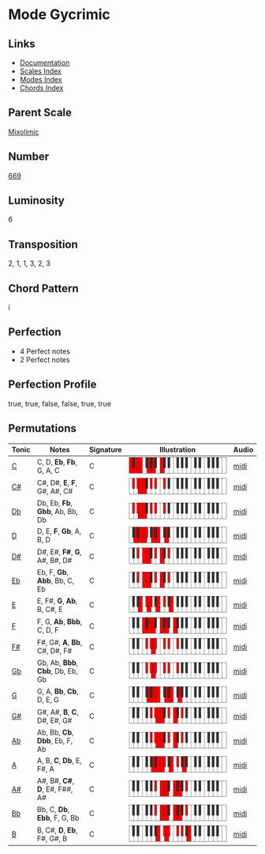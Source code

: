 # Mode Gycrimic

## Links

- [Documentation](README.md)
- [Scales Index](Scales.md)
- [Modes Index](Modes.md)
- [Chords Index](Chords.md)

## Parent Scale

[Mixolimic](ScaleMixolimic.md)

## Number

[669](https://ianring.com/musictheory/scales/669)

## Luminosity

6

## Transposition

2, 1, 1, 3, 2, 3

## Chord Pattern

i

## Perfection

- 4 Perfect notes
- 2 Perfect notes

## Perfection Profile

true, true, false, false, true, true

## Permutations

| Tonic | Notes | Signature | Illustration | Audio |
|-------|-------|-----------|--------------|-------|
| [C](ModeCNaturalGycrimic.md) | C, D, **Eb**, **Fb**, G, A, C | C | ![CNaturalGycrimic](ModeCNaturalGycrimic.png) | [midi](https://github.com/edipermadi/music/blob/main/docs/ModeCNaturalGycrimic.mid?raw=true) |
| [C#](ModeCSharpGycrimic.md) | C#, D#, **E**, **F**, G#, A#, C# | C | ![CSharpGycrimic](ModeCSharpGycrimic.png) | [midi](https://github.com/edipermadi/music/blob/main/docs/ModeCSharpGycrimic.mid?raw=true) |
| [Db](ModeDFlatGycrimic.md) | Db, Eb, **Fb**, **Gbb**, Ab, Bb, Db | C | ![DFlatGycrimic](ModeDFlatGycrimic.png) | [midi](https://github.com/edipermadi/music/blob/main/docs/ModeDFlatGycrimic.mid?raw=true) |
| [D](ModeDNaturalGycrimic.md) | D, E, **F**, **Gb**, A, B, D | C | ![DNaturalGycrimic](ModeDNaturalGycrimic.png) | [midi](https://github.com/edipermadi/music/blob/main/docs/ModeDNaturalGycrimic.mid?raw=true) |
| [D#](ModeDSharpGycrimic.md) | D#, E#, **F#**, **G**, A#, B#, D# | C | ![DSharpGycrimic](ModeDSharpGycrimic.png) | [midi](https://github.com/edipermadi/music/blob/main/docs/ModeDSharpGycrimic.mid?raw=true) |
| [Eb](ModeEFlatGycrimic.md) | Eb, F, **Gb**, **Abb**, Bb, C, Eb | C | ![EFlatGycrimic](ModeEFlatGycrimic.png) | [midi](https://github.com/edipermadi/music/blob/main/docs/ModeEFlatGycrimic.mid?raw=true) |
| [E](ModeENaturalGycrimic.md) | E, F#, **G**, **Ab**, B, C#, E | C | ![ENaturalGycrimic](ModeENaturalGycrimic.png) | [midi](https://github.com/edipermadi/music/blob/main/docs/ModeENaturalGycrimic.mid?raw=true) |
| [F](ModeFNaturalGycrimic.md) | F, G, **Ab**, **Bbb**, C, D, F | C | ![FNaturalGycrimic](ModeFNaturalGycrimic.png) | [midi](https://github.com/edipermadi/music/blob/main/docs/ModeFNaturalGycrimic.mid?raw=true) |
| [F#](ModeFSharpGycrimic.md) | F#, G#, **A**, **Bb**, C#, D#, F# | C | ![FSharpGycrimic](ModeFSharpGycrimic.png) | [midi](https://github.com/edipermadi/music/blob/main/docs/ModeFSharpGycrimic.mid?raw=true) |
| [Gb](ModeGFlatGycrimic.md) | Gb, Ab, **Bbb**, **Cbb**, Db, Eb, Gb | C | ![GFlatGycrimic](ModeGFlatGycrimic.png) | [midi](https://github.com/edipermadi/music/blob/main/docs/ModeGFlatGycrimic.mid?raw=true) |
| [G](ModeGNaturalGycrimic.md) | G, A, **Bb**, **Cb**, D, E, G | C | ![GNaturalGycrimic](ModeGNaturalGycrimic.png) | [midi](https://github.com/edipermadi/music/blob/main/docs/ModeGNaturalGycrimic.mid?raw=true) |
| [G#](ModeGSharpGycrimic.md) | G#, A#, **B**, **C**, D#, E#, G# | C | ![GSharpGycrimic](ModeGSharpGycrimic.png) | [midi](https://github.com/edipermadi/music/blob/main/docs/ModeGSharpGycrimic.mid?raw=true) |
| [Ab](ModeAFlatGycrimic.md) | Ab, Bb, **Cb**, **Dbb**, Eb, F, Ab | C | ![AFlatGycrimic](ModeAFlatGycrimic.png) | [midi](https://github.com/edipermadi/music/blob/main/docs/ModeAFlatGycrimic.mid?raw=true) |
| [A](ModeANaturalGycrimic.md) | A, B, **C**, **Db**, E, F#, A | C | ![ANaturalGycrimic](ModeANaturalGycrimic.png) | [midi](https://github.com/edipermadi/music/blob/main/docs/ModeANaturalGycrimic.mid?raw=true) |
| [A#](ModeASharpGycrimic.md) | A#, B#, **C#**, **D**, E#, F##, A# | C | ![ASharpGycrimic](ModeASharpGycrimic.png) | [midi](https://github.com/edipermadi/music/blob/main/docs/ModeASharpGycrimic.mid?raw=true) |
| [Bb](ModeBFlatGycrimic.md) | Bb, C, **Db**, **Ebb**, F, G, Bb | C | ![BFlatGycrimic](ModeBFlatGycrimic.png) | [midi](https://github.com/edipermadi/music/blob/main/docs/ModeBFlatGycrimic.mid?raw=true) |
| [B](ModeBNaturalGycrimic.md) | B, C#, **D**, **Eb**, F#, G#, B | C | ![BNaturalGycrimic](ModeBNaturalGycrimic.png) | [midi](https://github.com/edipermadi/music/blob/main/docs/ModeBNaturalGycrimic.mid?raw=true) |

